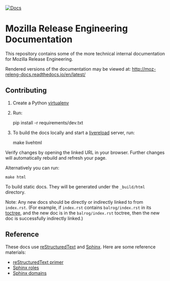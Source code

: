 [![Docs](https://readthedocs.org/projects/moz-releng-docs/badge/?version=latest)](https://moz-releng-docs.readthedocs.io/en/latest/?badge=latest)

# Mozilla Release Engineering Documentation

This repository contains some of the more technical internal documentation for Mozilla Release
Engineering.

Rendered versions of the documentation may be viewed at:
  http://moz-releng-docs.readthedocs.io/en/latest/

## Contributing

1. Create a Python [virtualenv](https://docs.python.org/3/tutorial/venv.html)
2. Run:

    pip install -r requirements/dev.txt

3. To build the docs locally and start a [livereload]() server, run:

    make livehtml

  Verify changes by opening the linked URL in your browser. Further changes will automatically
  rebuild and refresh your page.

  Alternatively you can run:

    make html

  To build static docs. They will be generated under the `_build/html` directory.

Note: Any new docs should be directly or indirectly linked to from `index.rst`. (For example, if
`index.rst` contains `balrog/index.rst` in its
[toctree](https://www.sphinx-doc.org/en/master/usage/restructuredtext/directives.html#directive-toctree),
and the new doc is in the `balrog/index.rst` toctree, then the new doc is successfully indirectly
linked.)

## Reference

These docs use [reStructuredText](https://en.wikipedia.org/wiki/ReStructuredText) and
[Sphinx](https://www.sphinx-doc.org/en/master/index.html). Here are some reference materials:

* [reStructuredText primer](https://www.sphinx-doc.org/en/master/usage/restructuredtext/basics.html)
* [Sphinx roles](https://www.sphinx-doc.org/en/master/usage/restructuredtext/roles.html)
* [Sphinx domains](https://www.sphinx-doc.org/en/master/usage/restructuredtext/domains.html)
